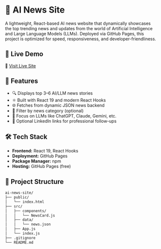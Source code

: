 # 📰 AI News Site

A lightweight, React-based AI news website that dynamically showcases the top trending news and updates from the world of Artificial Intelligence and Large Language Models (LLMs). Deployed via GitHub Pages, this project is optimized for speed, responsiveness, and developer-friendliness.

## 🚀 Live Demo

🔗 [Visit Live Site](https://sandeep-velaga.github.io/ai-news-site/)

## 📌 Features

- 🔍 Displays top 3–6 AI/LLM news stories
- ⚛️ Built with React 19 and modern React Hooks
- 🌐 Fetches from dynamic JSON news backend
- 🧭 Filter by news category (optional)
- 🧠 Focus on LLMs like ChatGPT, Claude, Gemini, etc.
- 🔗 Optional LinkedIn links for professional follow-ups

## 🛠️ Tech Stack

- **Frontend:** React 19, React Hooks
- **Deployment:** GitHub Pages
- **Package Manager:** npm
- **Hosting:** GitHub Pages (free)

## 📁 Project Structure

```bash
ai-news-site/
├── public/
│   └── index.html
├── src/
│   ├── components/
│   │   └── NewsCard.js
│   ├── data/
│   │   └── news.json
│   ├── App.js
│   └── index.js
├── .gitignore
└── README.md
